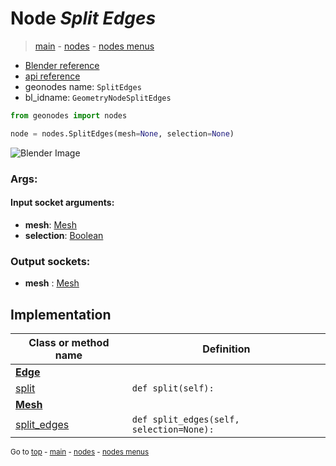 # Node *Split Edges*

> [main](../structure.md) - [nodes](nodes.md) - [nodes menus](nodes_menus.md)

- [Blender reference](https://docs.blender.org/manual/en/latest/modeling/geometry_nodes/mesh/split_edges.html)
- [api reference](https://docs.blender.org/api/current/bpy.types.GeometryNodeSplitEdges.html)
- geonodes name: `SplitEdges`
- bl_idname: `GeometryNodeSplitEdges`

```python
from geonodes import nodes

node = nodes.SplitEdges(mesh=None, selection=None)
```

![Blender Image](https://docs.blender.org/manual/en/latest/_images/node-types_GeometryNodeSplitEdges.webp)

### Args:

#### Input socket arguments:

- **mesh**: [Mesh](Mesh.md)
- **selection**: [Boolean](Boolean.md)

### Output sockets:

- **mesh** : [Mesh](Mesh.md)

## Implementation

| Class or method name | Definition |
|----------------------|------------|
| **[Edge](Edge.md)** |
| [split](Edge.md#split) | `def split(self):` |
| **[Mesh](Mesh.md)** |
| [split_edges](Mesh.md#split_edges) | `def split_edges(self, selection=None):` |

<sub>Go to [top](#node-Split-Edges) - [main](../structure.md) - [nodes](nodes.md) - [nodes menus](nodes_menus.md)</sub>

